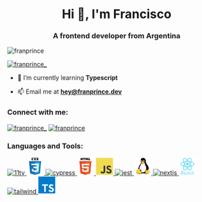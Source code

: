 <h1 align="center">Hi 👋, I'm Francisco</h1>
<h3 align="center">A frontend developer from Argentina</h3>

<p align="left"> <img src="https://komarev.com/ghpvc/?username=franprince&label=Profile%20views&color=0e75b6&style=flat" alt="franprince" /> </p>

<p align="left"> <a href="https://twitter.com/franprince_" target="blank"><img src="https://img.shields.io/twitter/follow/franprince_?logo=twitter&style=for-the-badge" alt="franprince_" /></a> </p>

- 🌱 I’m currently learning **Typescript**

- 📫 Email me at **hey@franprince.dev**

<h3 align="left">Connect with me:</h3>
<p align="left">
<a href="https://twitter.com/franprince_" target="blank"><img align="center" src="https://cdn.jsdelivr.net/npm/simple-icons@3.0.1/icons/twitter.svg" alt="franprince_" height="30" width="40" /></a>
<a href="https://linkedin.com/in/franprince" target="blank"><img align="center" src="https://cdn.jsdelivr.net/npm/simple-icons@3.0.1/icons/linkedin.svg" alt="franprince" height="30" width="40" /></a>
</p>

<h3 align="left">Languages and Tools:</h3>
<p align="left"> <a href="https://www.11ty.dev/" target="_blank"> <img src="https://gist.githubusercontent.com/vivek32ta/c7f7bf583c1fb1c58d89301ea40f37fd/raw/f4c85cce5790758286b8f155ef9a177710b995df/11ty.svg" alt="11ty" width="40" height="40"/> </a> <a href="https://www.w3schools.com/css/" target="_blank"> <img src="https://raw.githubusercontent.com/devicons/devicon/master/icons/css3/css3-original-wordmark.svg" alt="css3" width="40" height="40"/> </a> <a href="https://www.cypress.io" target="_blank"> <img src="https://raw.githubusercontent.com/simple-icons/simple-icons/6e46ec1fc23b60c8fd0d2f2ff46db82e16dbd75f/icons/cypress.svg" alt="cypress" width="40" height="40"/> </a> <a href="https://www.w3.org/html/" target="_blank"> <img src="https://raw.githubusercontent.com/devicons/devicon/master/icons/html5/html5-original-wordmark.svg" alt="html5" width="40" height="40"/> </a> <a href="https://developer.mozilla.org/en-US/docs/Web/JavaScript" target="_blank"> <img src="https://raw.githubusercontent.com/devicons/devicon/master/icons/javascript/javascript-original.svg" alt="javascript" width="40" height="40"/> </a> <a href="https://jestjs.io" target="_blank"> <img src="https://www.vectorlogo.zone/logos/jestjsio/jestjsio-icon.svg" alt="jest" width="40" height="40"/> </a> <a href="https://www.linux.org/" target="_blank"> <img src="https://raw.githubusercontent.com/devicons/devicon/master/icons/linux/linux-original.svg" alt="linux" width="40" height="40"/> </a> <a href="https://nextjs.org/" target="_blank"> <img src="https://cdn.worldvectorlogo.com/logos/nextjs-3.svg" alt="nextjs" width="40" height="40"/> </a> <a href="https://reactjs.org/" target="_blank"> <img src="https://raw.githubusercontent.com/devicons/devicon/master/icons/react/react-original-wordmark.svg" alt="react" width="40" height="40"/> </a> <a href="https://tailwindcss.com/" target="_blank"> <img src="https://www.vectorlogo.zone/logos/tailwindcss/tailwindcss-icon.svg" alt="tailwind" width="40" height="40"/> </a> <a href="https://www.typescriptlang.org/" target="_blank"> <img src="https://raw.githubusercontent.com/devicons/devicon/master/icons/typescript/typescript-original.svg" alt="typescript" width="40" height="40"/> </a> </p>
